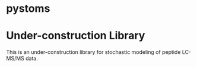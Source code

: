 # pystoms
# Under-construction Library

This is an under-construction library for stochastic modeling of peptide LC-MS/MS data. 
